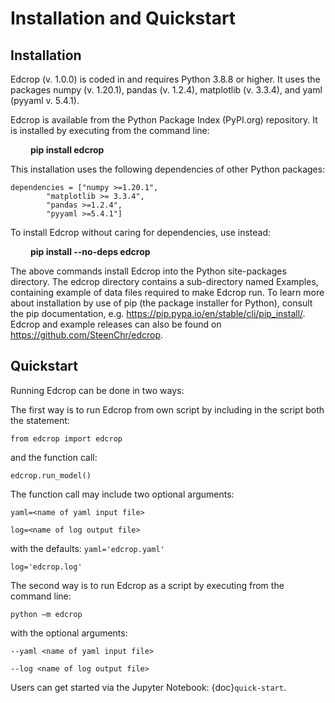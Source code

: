 # Installation and Quickstart
## Installation

Edcrop (v. 1.0.0) is coded in and requires Python 3.8.8 or higher. It uses the packages numpy (v. 1.20.1),
pandas (v. 1.2.4), matplotlib (v. 3.3.4), and yaml (pyyaml v. 5.4.1).

Edcrop is available from the Python Package Index (PyPI.org) repository. It is installed by executing from the
command line:

&ensp;&ensp;&ensp;&ensp; **pip install edcrop**


This installation uses the following dependencies of other Python packages:

```
dependencies = ["numpy >=1.20.1",
		"matplotlib >= 3.3.4",
		"pandas >=1.2.4",
		"pyyaml >=5.4.1"]
```

To install Edcrop without caring for dependencies, use instead:

&ensp;&ensp;&ensp;&ensp; **pip install --no-deps edcrop**

The above commands install Edcrop into the Python site-packages directory. The edcrop directory contains
a sub-directory named Examples, containing example of data files required to make Edcrop run.
To learn more about installation by use of pip (the package installer for Python), consult the pip
documentation, e.g. https://pip.pypa.io/en/stable/cli/pip_install/.
Edcrop and example releases can also be found on https://github.com/SteenChr/edcrop.

## Quickstart

Running Edcrop can be done in two ways:

The first way is to run Edcrop from own script by including in the script both the statement:

`from edcrop import edcrop`

and the function call:

`edcrop.run_model()`

The function call may include two optional arguments:

`yaml=<name of yaml input file>`

`log=<name of log output file>`

with the defaults:
`yaml='edcrop.yaml'`

`log='edcrop.log'`

The second way is to run Edcrop as a script by executing from the command line:

`python –m edcrop`

with the optional arguments:

`--yaml <name of yaml input file>`

`--log <name of log output file>`


Users can get started via the Jupyter Notebook: {doc}`quick-start`.
